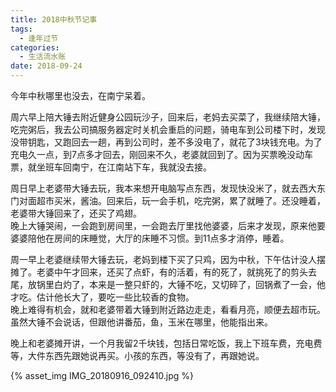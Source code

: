 ```yaml
---
title: 2018中秋节记事
tags:
  - 逢年过节
categories:
  - 生活流水账
date: 2018-09-24
---
```


今年中秋哪里也没去，在南宁呆着。

周六早上陪大锤去附近健身公园玩沙子，回来后，老妈去买菜了，我继续陪大锤，吃完粥后，我去公司搞服务器定时关机会重启的问题，骑电车到公司楼下时，发现没带钥匙，又跑回去一趟，再到公司时，差不多没电了，就花了3块钱充电。为了充电久一点，到7点多才回去，刚回来不久，老婆就回到了。因为买票晚没动车票，就坐班车回南宁，在江南站下车，我就没去接。

<!-- more --> 
周日早上老婆带大锤去玩，我本来想开电脑写点东西，发现快没米了，就去西大东门对面超市买米，酱油。回来后，玩一会手机，吃完粥，累了就睡了。还没睡着，老婆带大锤回来了，还买了鸡翅。  
晚上大锤哭闹，一会跑到房间里，一会跑去厅里找他婆婆，后来才发现，原来他要婆婆陪他在房间的床睡觉，大厅的床睡不习惯。到11点多才消停，睡着。  

周一早上老婆继续带大锤去玩，老妈到楼下买了只鸡，因为中秋，下午估计没人摆摊了。老婆中午才回来，还买了点虾，有的活着，有的死了，就挑死了的剪头去尾，放锅里白灼了，本来是一整只虾的，大锤不吃，又切碎了，回锅煮了一会，他才吃。估计他长大了，要吃一些比较香的食物。  
晚上难得有机会，就和老婆带着大锤到附近路边走走，看看月亮，顺便去超市玩。虽然大锤不会说话，但跟他讲番茄，鱼，玉米在哪里，他能指出来。  

晚上和老婆摊开讲，一个月我留2千块钱，包括日常吃饭，我上下班车费，充电费等，大件东西先跟她说再买。小孩的东西，等没有了，再跟她说。  

{% asset_img IMG_20180916_092410.jpg %}
